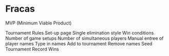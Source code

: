# Fracas

MVP (Minimum Viable Product)

Tournament Rules Set-up page
Single elimination style
Win conditions
Number of game setups
Number of simultaneous players
Manual entree of player names
Type in names 
Add to tournament
Remove names
Seed Tournament
Record Wins
